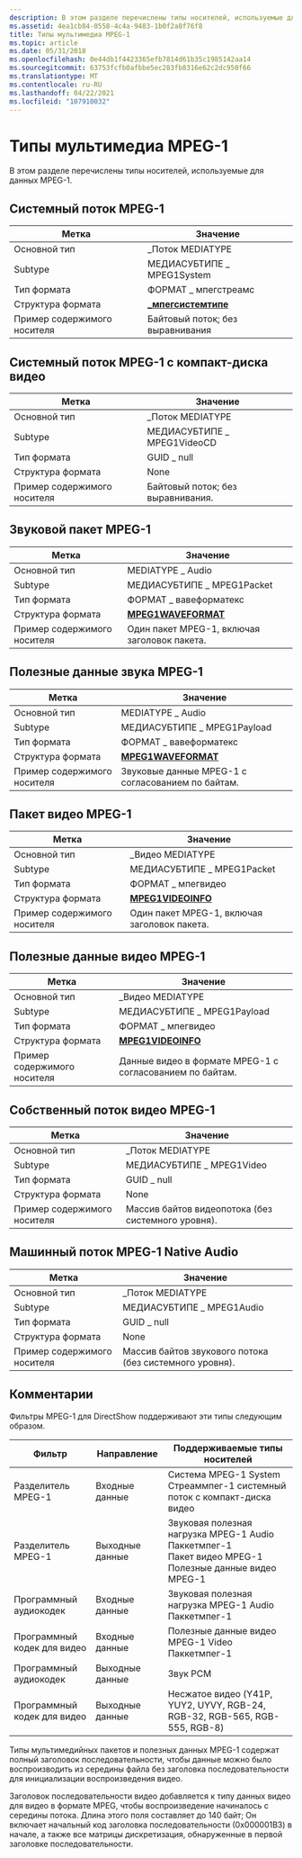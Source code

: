 ```yaml
---
description: В этом разделе перечислены типы носителей, используемые для данных MPEG-1.
ms.assetid: 4ea1cb84-0558-4c4a-9483-1b0f2a8f76f8
title: Типы мультимедиа MPEG-1
ms.topic: article
ms.date: 05/31/2018
ms.openlocfilehash: 0e44db1f4423365efb7814d61b35c1985142aa14
ms.sourcegitcommit: 63753fcfb0afbbe5ec283fb8316e62c2dc950f66
ms.translationtype: MT
ms.contentlocale: ru-RU
ms.lasthandoff: 04/22/2021
ms.locfileid: "107910032"
---
```

# <a name="mpeg-1-media-types"></a>Типы мультимедиа MPEG-1

В этом разделе перечислены типы носителей, используемые для данных MPEG-1.

## <a name="mpeg-1-system-stream"></a>Системный поток MPEG-1



| Метка | Значение |
|-----------------------|-------------------------------------------------|
| Основной тип            | \_Поток MEDIATYPE                               |
| Subtype               | МЕДИАСУБТИПЕ \_ MPEG1System                       |
| Тип формата           | ФОРМАТ \_ мпегстреамс                             |
| Структура формата      | [**\_мпегсистемтипе**](/previous-versions/windows/desktop/api/mpegtype/ns-mpegtype-am_mpegsystemtype) |
| Пример содержимого носителя | Байтовый поток; без выравнивания                       |



 

## <a name="mpeg-1-system-stream-from-video-cd"></a>Системный поток MPEG-1 с компакт-диска видео



| Метка | Значение |
|-----------------------|----------------------------|
| Основной тип            | \_Поток MEDIATYPE          |
| Subtype               | МЕДИАСУБТИПЕ \_ MPEG1VideoCD |
| Тип формата           | GUID \_ null                 |
| Структура формата      | None                       |
| Пример содержимого носителя | Байтовый поток; без выравнивания. |



 

## <a name="mpeg-1-audio-packet"></a>Звуковой пакет MPEG-1



| Метка | Значение |
|-----------------------|------------------------------------------------|
| Основной тип            | MEDIATYPE \_ Audio                               |
| Subtype               | МЕДИАСУБТИПЕ \_ MPEG1Packet                      |
| Тип формата           | ФОРМАТ \_ вавеформатекс                           |
| Структура формата      | [**MPEG1WAVEFORMAT**](/windows/desktop/api/mmreg/ns-mmreg-mpeg1waveformat)     |
| Пример содержимого носителя | Один пакет MPEG-1, включая заголовок пакета. |



 

## <a name="mpeg-1-audio-payload"></a>Полезные данные звука MPEG-1



| Метка | Значение |
|-----------------------|--------------------------------------------|
| Основной тип            | MEDIATYPE \_ Audio                           |
| Subtype               | МЕДИАСУБТИПЕ \_ MPEG1Payload                 |
| Тип формата           | ФОРМАТ \_ вавеформатекс                       |
| Структура формата      | [**MPEG1WAVEFORMAT**](/windows/desktop/api/mmreg/ns-mmreg-mpeg1waveformat) |
| Пример содержимого носителя | Звуковые данные MPEG-1 с согласованием по байтам.            |



 

## <a name="mpeg-1-video-packet"></a>Пакет видео MPEG-1



| Метка | Значение |
|-----------------------|------------------------------------------------|
| Основной тип            | \_Видео MEDIATYPE                               |
| Subtype               | МЕДИАСУБТИПЕ \_ MPEG1Packet                      |
| Тип формата           | ФОРМАТ \_ мпегвидео                              |
| Структура формата      | [**MPEG1VIDEOINFO**](/previous-versions/windows/desktop/api/amvideo/ns-amvideo-mpeg1videoinfo)       |
| Пример содержимого носителя | Один пакет MPEG-1, включая заголовок пакета. |



 

## <a name="mpeg-1-video-payload"></a>Полезные данные видео MPEG-1



| Метка | Значение |
|-----------------------|------------------------------------------|
| Основной тип            | \_Видео MEDIATYPE                         |
| Subtype               | МЕДИАСУБТИПЕ \_ MPEG1Payload               |
| Тип формата           | ФОРМАТ \_ мпегвидео                        |
| Структура формата      | [**MPEG1VIDEOINFO**](/previous-versions/windows/desktop/api/amvideo/ns-amvideo-mpeg1videoinfo) |
| Пример содержимого носителя | Данные видео в формате MPEG-1 с согласованием по байтам.          |



 

## <a name="mpeg-1-native-video-stream"></a>Собственный поток видео MPEG-1



| Метка | Значение |
|-----------------------|------------------------------------------------|
| Основной тип            | \_Поток MEDIATYPE                              |
| Subtype               | МЕДИАСУБТИПЕ \_ MPEG1Video                      |
| Тип формата           | GUID \_ null                                     |
| Структура формата      | None                                           |
| Пример содержимого носителя | Массив байтов видеопотока (без системного уровня). |



 

## <a name="mpeg-1-native-audio-stream"></a>Машинный поток MPEG-1 Native Audio



| Метка | Значение |
|-----------------------|------------------------------------------------|
| Основной тип            | \_Поток MEDIATYPE                              |
| Subtype               | МЕДИАСУБТИПЕ \_ MPEG1Audio                      |
| Тип формата           | GUID \_ null                                     |
| Структура формата      | None                                           |
| Пример содержимого носителя | Массив байтов звукового потока (без системного уровня). |



 

## <a name="remarks"></a>Комментарии

Фильтры MPEG-1 для DirectShow поддерживают эти типы следующим образом.



| Фильтр               | Направление | Поддерживаемые типы носителей                                                                                             |
|----------------------|-----------|-------------------------------------------------------------------------------------------------------------------|
| Разделитель MPEG-1      | Входные данные     | Система MPEG-1 System Стреаммпег-1 системный поток с компакт-диска видео<br/>                                                 |
| Разделитель MPEG-1      | Выходные данные    | Звуковая полезная нагрузка MPEG-1 Audio Паккетмпег-1<br/> Пакет видео MPEG-1<br/> Полезные данные видео MPEG-1<br/> |
| Программный аудиокодек | Входные данные     | Звуковая полезная нагрузка MPEG-1 Audio Паккетмпег-1<br/>                                                                |
| Программный кодек для видео | Входные данные     | Полезные данные видео MPEG-1 Video Паккетмпег-1<br/>                                                                |
| Программный аудиокодек | Выходные данные    | Звук PCM                                                                                                         |
| Программный кодек для видео | Выходные данные    | Несжатое видео (Y41P, YUY2, UYVY, RGB-24, RGB-32, RGB-565, RGB-555, RGB-8)                                    |



 

Типы мультимедийных пакетов и полезных данных MPEG-1 содержат полный заголовок последовательности, чтобы данные можно было воспроизводить из середины файла без заголовка последовательности для инициализации воспроизведения видео.

Заголовок последовательности видео добавляется к типу данных видео для видео в формате MPEG, чтобы воспроизведение начиналось с середины потока. Длина этого поля составляет до 140 байт; Он включает начальный код заголовка последовательности (0x000001B3) в начале, а также все матрицы дискретизация, обнаруженные в первой заголовке последовательности.

 

 





